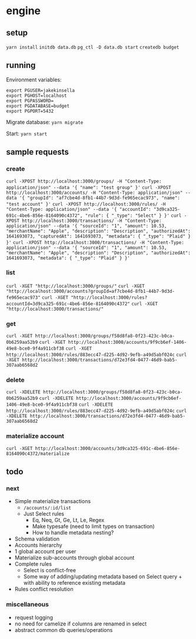 # engine

## setup
`yarn install`
`initdb data.db`
`pg_ctl -D data.db start`
`createdb budget`

## running

Environment variables:
```
export PGUSER=jakekinsella
export PGHOST=localhost
export PGPASSWORD=
export PGDATABASE=budget
export PGPORT=5432
```

Migrate database:
`yarn migrate`

Start:
`yarn start`

## sample requests

### create
`curl -XPOST http://localhost:3000/groups/ -H "Content-Type: application/json" --data '{ "name": "test group" }'`
`curl -XPOST http://localhost:3000/accounts/ -H "Content-Type: application/json" --data '{ "groupId": "af7cbe4d-8fb1-44b7-9d3d-fe965ecac973", "name": "test account" }'`
`curl -XPOST http://localhost:3000/rules/ -H "Content-Type: application/json" --data '{ "accountId": "3d9ca325-691c-4be6-856e-8164090c4372", "rule": { "_type": "Select" } }'`
`curl -XPOST http://localhost:3000/transactions/ -H "Content-Type: application/json" --data '{ "sourceId": "1", "amount": 10.53, "merchantName": "Apple", "description": "Description", "authorizedAt": 1641693073, "capturedAt": 1641693073, "metadata": { "_type": "Plaid" } }'`
`curl -XPOST http://localhost:3000/transactions/ -H "Content-Type: application/json" --data '{ "sourceId": "1", "amount": 10.53, "merchantName": "Apple", "description": "Description", "authorizedAt": 1641693073, "metadata": { "_type": "Plaid" } }'`

### list
`curl -XGET "http://localhost:3000/groups/"`
`curl -XGET "http://localhost:3000/accounts?groupId=af7cbe4d-8fb1-44b7-9d3d-fe965ecac973"`
`curl -XGET "http://localhost:3000/rules?accountId=3d9ca325-691c-4be6-856e-8164090c4372"`
`curl -XGET "http://localhost:3000/transactions/"`

### get
`curl -XGET http://localhost:3000/groups/f58d8fa8-0f23-423c-b0ca-0b6259aa52b9`
`curl -XGET http://localhost:3000/accounts/9f9cb6ef-1406-49e8-bce0-9f4a911cbf38`
`curl -XGET http://localhost:3000/rules/883ecc47-d225-4d92-9efb-a49d5abf024c`
`curl -XGET http://localhost:3000/transactions/d72e3fd4-0477-46d9-bab5-307aab6568d2`

### delete
`curl -XDELETE http://localhost:3000/groups/f58d8fa8-0f23-423c-b0ca-0b6259aa52b9`
`curl -XDELETE http://localhost:3000/accounts/9f9cb6ef-1406-49e8-bce0-9f4a911cbf38`
`curl -XDELETE http://localhost:3000/rules/883ecc47-d225-4d92-9efb-a49d5abf024c`
`curl -XDELETE http://localhost:3000/transactions/d72e3fd4-0477-46d9-bab5-307aab6568d2`

### materialize account
`curl -XGET http://localhost:3000/accounts/3d9ca325-691c-4be6-856e-8164090c4372/materialize`

## todo

### next
 - Simple materialize transactions
   - `/accounts/:id/list`
   - Just Select rules
     - Eq, Neq, Gt, Ge, Lt, Le, Regex
     - Make typesafe (need to limit types on transaction)
     - How to handle metadata nesting?
 - Schema validation
 - Accounts hierarchy
  - 1 global account per user
  - Materialize sub-accounts through global account
 - Complete rules
   - Select is conflict-free
   - Some way of adding/updating metadata based on Select query + with ability to reference existing metadata
 - Rules conflict resolution

### miscellaneous
 - request logging
 - no need for camelize if columns are renamed in select
 - abstract common db queries/operations

